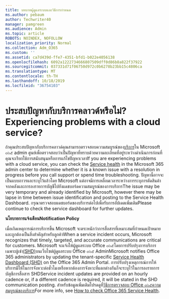 ```yaml
---
title: บทบาทผู้ดูแลระบบและวิธีการกำหนด
ms.author: pebaum
author: Techwriter40
manager: pamgreen
ms.audience: Admin
ms.topic: article
ROBOTS: NOINDEX, NOFOLLOW
localization_priority: Normal
ms.collection: Adm_O365
ms.custom: ''
ms.assetid: ca7d439d-ffe7-4351-bfd1-b022e4056138
ms.openlocfilehash: 6092a1222734666807509dff0d86b8a822f37922
ms.sourcegitcommit: 037331d71f06750d972c0b6278b23bb15c4806ca
ms.translationtype: MT
ms.contentlocale: th-TH
ms.lasthandoff: 10/18/2019
ms.locfileid: "36754103"
---
```

# <a name="experiencing-problems-with-a-cloud-service"></a><span data-ttu-id="a57eb-102">ประสบปัญหากับบริการคลาวด์หรือไม่?</span><span class="sxs-lookup"><span data-stu-id="a57eb-102">Experiencing problems with a cloud service?</span></span>

<span data-ttu-id="a57eb-103">ถ้าคุณประสบปัญหากับบริการคลาวด์คุณสามารถตรวจสอบความสมบูรณ์ของ[บริการ](https://admin.microsoft.com/AdminPortal/Home#/servicehealth)ใน Microsoft ๓๖๕ admin ศูนย์เพื่อตรวจสอบว่าเป็นปัญหาที่ทราบด้วยความละเอียดที่อยู่ระหว่างดำเนินการก่อนที่คุณจะเรียกใช้การสนับสนุนหรือการแก้ไขปัญหาเวลา</span><span class="sxs-lookup"><span data-stu-id="a57eb-103">If you are experiencing problems with a cloud service, you can check the [Service health](https://admin.microsoft.com/AdminPortal/Home#/servicehealth) in the Microsoft 365 admin center to determine whether it is a known issue with a resolution in progress before you call support or spend time troubleshooting.</span></span> <span data-ttu-id="a57eb-104">ปัญหานี้อาจจะเป็นแบบถาวรและระบุไว้แล้วโดย Microsoft แต่อาจมีการเหลื่อมเวลาระหว่างการระบุการตัดสินค้าจากคลังและการลงรายการบัญชีไปยังแดชบอร์ดความสมบูรณ์ของการบริการ</span><span class="sxs-lookup"><span data-stu-id="a57eb-104">The issue may be very temporary and already identified by Microsoft, however there may be lapse in time between issue identification and posting to the Service Health Dashboard.</span></span> <span data-ttu-id="a57eb-105">กรุณาตรวจสอบแดชบอร์ดของบริการต่อไปเพื่อรับการอัปเดตเพิ่มเติม</span><span class="sxs-lookup"><span data-stu-id="a57eb-105">Please continue to check the service dashboard for further updates.</span></span>

<span data-ttu-id="a57eb-106">**นโยบายการแจ้งเตือน**</span><span class="sxs-lookup"><span data-stu-id="a57eb-106">**Notification Policy**</span></span>

<span data-ttu-id="a57eb-107">เมื่อเกิดเหตุการณ์การบริการขึ้น Microsoft จะตระหนักว่าการสื่อสารที่เหมาะสมที่กำหนดเป้าหมายและถูกต้องเป็นสิ่งสำคัญสำหรับลูกค้า</span><span class="sxs-lookup"><span data-stu-id="a57eb-107">When a service incident occurs, Microsoft recognizes that timely, targeted, and accurate communications are critical for customers.</span></span> <span data-ttu-id="a57eb-108">Microsoft จะแจ้งให้ผู้ดูแลระบบ Office ๓๖๕โดยการปรับปรุงการบริการเฉพาะผู้เช่า[(SHD)](https://admin.microsoft.com/AdminPortal/Home#/servicehealth)บนเว็บไซต์ผู้ดูแลระบบ Office ๓๖๕ Admin</span><span class="sxs-lookup"><span data-stu-id="a57eb-108">Microsoft notifies Office 365 administrators by updating the tenant-specific [Service Health Dashboard (SHD)](https://admin.microsoft.com/AdminPortal/Home#/servicehealth) on the Office 365 Admin Portal.</span></span> <span data-ttu-id="a57eb-109">การปรับปรุงเหตุการณ์การให้บริการมีให้ในการจังหวะต่อชั่วโมงหรือหากต้องการจังหวะที่แตกต่างกันก็จะระบุไว้ในการลงรายการบัญชีการสื่อสาร SHD</span><span class="sxs-lookup"><span data-stu-id="a57eb-109">Service incident updates are provided on an hourly cadence or, if a different cadence is required, it will be stated in the SHD communication posting.</span></span> <span data-ttu-id="a57eb-110">สำหรับข้อมูลเพิ่มเติมโปรดดูที่[วิธีการตรวจสอบ Office ๓๖๕ความสมบูรณ์ของบริการ](https://docs.microsoft.com/office365/enterprise/view-service-health)</span><span class="sxs-lookup"><span data-stu-id="a57eb-110">For more info, see [How to check Office 365 Service Health](https://docs.microsoft.com/office365/enterprise/view-service-health).</span></span>

